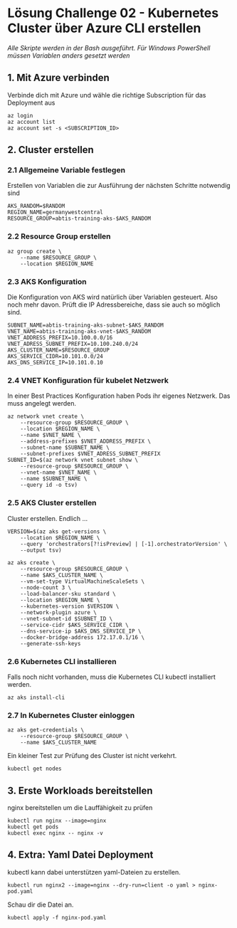 # Lösung Challenge 02 - Kubernetes Cluster über Azure CLI erstellen

*Alle Skripte werden in der Bash ausgeführt. Für Windows PowerShell müssen Variablen anders gesetzt werden*

## 1. Mit Azure verbinden

Verbinde dich mit Azure und wähle die richtige Subscription für das Deployment aus

```
az login
az account list
az account set -s <SUBSCRIPTION_ID>
```

## 2. Cluster erstellen

### 2.1 Allgemeine Variable festlegen

Erstellen von Variablen die zur Ausführung der nächsten Schritte notwendig sind

```
AKS_RANDOM=$RANDOM
REGION_NAME=germanywestcentral
RESOURCE_GROUP=abtis-training-aks-$AKS_RANDOM
```

### 2.2 Resource Group erstellen


```
az group create \
    --name $RESOURCE_GROUP \
    --location $REGION_NAME
```

### 2.3 AKS Konfiguration

Die Konfiguration von AKS wird natürlich über Variablen gesteuert. Also noch mehr davon.
Prüft die IP Adressbereiche, dass sie auch so möglich sind.

```
SUBNET_NAME=abtis-training-aks-subnet-$AKS_RANDOM
VNET_NAME=abtis-training-aks-vnet-$AKS_RANDOM
VNET_ADDRESS_PREFIX=10.100.0.0/16
VNET_ADRESS_SUBNET_PREFIX=10.100.240.0/24
AKS_CLUSTER_NAME=$RESOURCE_GROUP
AKS_SERVICE_CIDR=10.101.0.0/24
AKS_DNS_SERVICE_IP=10.101.0.10
```

### 2.4 VNET Konfiguration für kubelet Netzwerk

In einer Best Practices Konfiguration haben Pods ihr eigenes Netzwerk. Das muss angelegt werden.

```
az network vnet create \
    --resource-group $RESOURCE_GROUP \
    --location $REGION_NAME \
    --name $VNET_NAME \
    --address-prefixes $VNET_ADDRESS_PREFIX \
    --subnet-name $SUBNET_NAME \
    --subnet-prefixes $VNET_ADRESS_SUBNET_PREFIX
SUBNET_ID=$(az network vnet subnet show \
    --resource-group $RESOURCE_GROUP \
    --vnet-name $VNET_NAME \
    --name $SUBNET_NAME \
    --query id -o tsv)
```

### 2.5 AKS Cluster erstellen

Cluster erstellen. Endlich ...

```
VERSION=$(az aks get-versions \
    --location $REGION_NAME \
    --query 'orchestrators[?!isPreview] | [-1].orchestratorVersion' \
    --output tsv)

az aks create \
    --resource-group $RESOURCE_GROUP \
    --name $AKS_CLUSTER_NAME \
    --vm-set-type VirtualMachineScaleSets \
    --node-count 3 \
    --load-balancer-sku standard \
    --location $REGION_NAME \
    --kubernetes-version $VERSION \
    --network-plugin azure \
    --vnet-subnet-id $SUBNET_ID \
    --service-cidr $AKS_SERVICE_CIDR \
    --dns-service-ip $AKS_DNS_SERVICE_IP \
    --docker-bridge-address 172.17.0.1/16 \
    --generate-ssh-keys
```

### 2.6 Kubernetes CLI installieren

Falls noch nicht vorhanden, muss die Kubernetes CLI kubectl installiert werden.

```
az aks install-cli
```

### 2.7 In Kubernetes Cluster einloggen

```
az aks get-credentials \
    --resource-group $RESOURCE_GROUP \
    --name $AKS_CLUSTER_NAME
```

Ein kleiner Test zur Prüfung des Cluster ist nicht verkehrt.

```
kubectl get nodes
```

## 3. Erste Workloads bereitstellen

nginx bereitstellen um die Lauffähigkeit zu prüfen

```
kubectl run nginx --image=nginx
kubectl get pods
kubectl exec nginx -- nginx -v
```

## 4. Extra: Yaml Datei Deployment

kubectl kann dabei unterstützen yaml-Dateien zu erstellen.

```
kubectl run nginx2 --image=nginx --dry-run=client -o yaml > nginx-pod.yaml
```

Schau dir die Datei an.

```
kubectl apply -f nginx-pod.yaml
```
